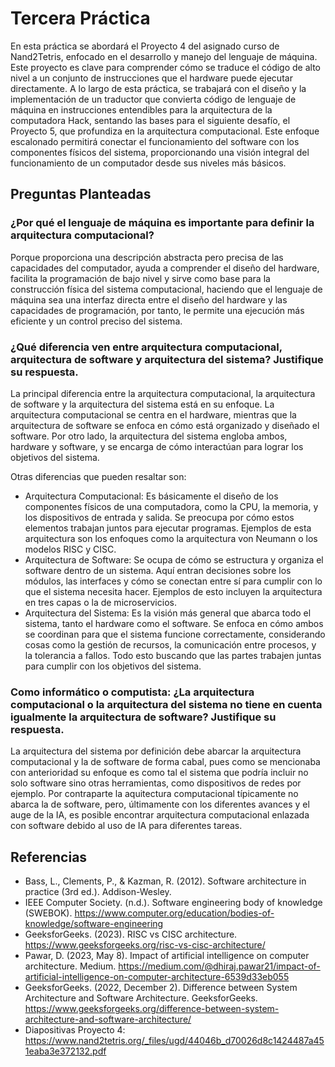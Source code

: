 # Tercera Práctica
En esta práctica se abordará el Proyecto 4 del asignado curso de Nand2Tetris, enfocado en el desarrollo y manejo del lenguaje de máquina. Este proyecto es clave para comprender cómo se traduce el código de alto nivel a un conjunto de instrucciones que el hardware puede ejecutar directamente. A lo largo de esta práctica, se trabajará con el diseño y la implementación de un traductor que convierta código de lenguaje de máquina en instrucciones entendibles para la arquitectura de la computadora Hack, sentando las bases para el siguiente desafío, el Proyecto 5, que profundiza en la arquitectura computacional. Este enfoque escalonado permitirá conectar el funcionamiento del software con los componentes físicos del sistema, proporcionando una visión integral del funcionamiento de un computador desde sus niveles más básicos.

## Preguntas Planteadas
### ¿Por qué el lenguaje de máquina es importante para definir la arquitectura computacional?
Porque proporciona una descripción abstracta pero precisa de las capacidades del computador, ayuda a comprender el diseño del hardware, facilita la programación de bajo nivel y sirve como base para la construcción física del sistema computacional, haciendo que el lenguaje de máquina sea una interfaz directa entre el diseño del hardware y las capacidades de programación, por tanto, le permite una ejecución más eficiente y un control preciso del sistema.

### ¿Qué diferencia ven entre arquitectura computacional, arquitectura de software y arquitectura del sistema? Justifique su respuesta.
La principal diferencia entre la arquitectura computacional, la arquitectura de software y la arquitectura del sistema está en su enfoque. La arquitectura computacional se centra en el hardware, mientras que la arquitectura de software se enfoca en cómo está organizado y diseñado el software. Por otro lado, la arquitectura del sistema engloba ambos, hardware y software, y se encarga de cómo interactúan para lograr los objetivos del sistema.

Otras diferencias que pueden resaltar son:
* Arquitectura Computacional: Es básicamente el diseño de los componentes físicos de una computadora, como la CPU, la memoria, y los dispositivos de entrada y salida. Se preocupa por cómo estos elementos trabajan juntos para ejecutar programas. Ejemplos de esta arquitectura son los enfoques como la arquitectura von Neumann o los modelos RISC y CISC.
* Arquitectura de Software: Se ocupa de cómo se estructura y organiza el software dentro de un sistema. Aquí entran decisiones sobre los módulos, las interfaces y cómo se conectan entre sí para cumplir con lo que el sistema necesita hacer. Ejemplos de esto incluyen la arquitectura en tres capas o la de microservicios.
* Arquitectura del Sistema: Es la visión más general que abarca todo el sistema, tanto el hardware como el software. Se enfoca en cómo ambos se coordinan para que el sistema funcione correctamente, considerando cosas como la gestión de recursos, la comunicación entre procesos, y la tolerancia a fallos. Todo esto buscando que las partes trabajen juntas para cumplir con los objetivos del sistema.

### Como informático o computista: ¿La arquitectura computacional o la arquitectura del sistema no tiene en cuenta igualmente la arquitectura de software? Justifique su respuesta.
La arquitectura del sistema por definición debe abarcar la arquitectura computacional y la de software de forma cabal, pues como se mencionaba con anterioridad su enfoque es como tal el sistema que podría incluir no solo software sino otras herramientas, como dispositivos de redes por ejemplo. Por contraparte la aquitectura computacional típicamente no abarca la de software, pero, últimamente con los diferentes avances y el auge de la IA, es posible encontrar arquitectura computacional enlazada con software debido al uso de IA para diferentes tareas. 


## Referencias
* Bass, L., Clements, P., & Kazman, R. (2012). Software architecture in practice (3rd ed.). Addison-Wesley.
* IEEE Computer Society. (n.d.). Software engineering body of knowledge (SWEBOK). https://www.computer.org/education/bodies-of-knowledge/software-engineering
* GeeksforGeeks. (2023). RISC vs CISC architecture. https://www.geeksforgeeks.org/risc-vs-cisc-architecture/
* Pawar, D. (2023, May 8). Impact of artificial intelligence on computer architecture. Medium. https://medium.com/@dhiraj.pawar21/impact-of-artificial-intelligence-on-computer-architecture-6539d33eb055
* GeeksforGeeks. (2022, December 2). Difference between System Architecture and Software Architecture. GeeksforGeeks. https://www.geeksforgeeks.org/difference-between-system-architecture-and-software-architecture/
* Diapositivas Proyecto 4: https://www.nand2tetris.org/_files/ugd/44046b_d70026d8c1424487a451eaba3e372132.pdf
